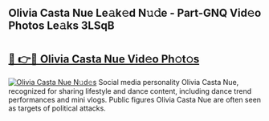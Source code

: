 ## Olivia Casta Nue Le𝚊k𝚎d N𝚞𝚍e - Part-GNQ Vid𝚎o Photos Le𝚊ks 3LSqB

# <h2><a href="http://fb96vk6.evod.top/?m=Olivia+Casta+Nue">🔗 👉🔴 Olivia Casta Nue Vid𝚎o Ph𝚘t𝚘s</a></h2>

[![Olivia Casta Nue N𝚞d𝚎s](https://i.imgur.com/8V9OHl7.gif)](http://fb96vk6.evod.top/?m=Olivia+Casta+Nue)
Social media personality Olivia Casta Nue, recognized for sharing lifestyle and dance content, including dance trend performances and mini vlogs. Public figures Olivia Casta Nue are often seen as targets of political attacks. 

